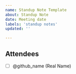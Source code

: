 ```yaml
---
name: Standup Note Template
about: Standup Note 
date: Meeting date
labels: 'standup notes'
updated: ''

---
```


## Attendees

- [ ] @github_name (Real Name)

